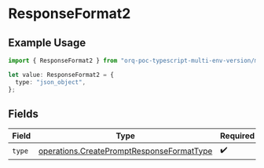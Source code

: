 # ResponseFormat2

## Example Usage

```typescript
import { ResponseFormat2 } from "orq-poc-typescript-multi-env-version/models/operations";

let value: ResponseFormat2 = {
  type: "json_object",
};
```

## Fields

| Field                                                                                                  | Type                                                                                                   | Required                                                                                               | Description                                                                                            |
| ------------------------------------------------------------------------------------------------------ | ------------------------------------------------------------------------------------------------------ | ------------------------------------------------------------------------------------------------------ | ------------------------------------------------------------------------------------------------------ |
| `type`                                                                                                 | [operations.CreatePromptResponseFormatType](../../models/operations/createpromptresponseformattype.md) | :heavy_check_mark:                                                                                     | N/A                                                                                                    |